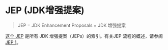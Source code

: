 # JEP (JDK增强提案)

> JEP = JDK Enhancement Proposals = JDK 增强提案

[这个 JEP](http://openjdk.java.net/jeps/0) 是所有 JDK 增强提案（JEPs）的索引。有关JEP 流程的概述，请参阅 [JEP 1](https://openjdk.org/jeps/1)。

